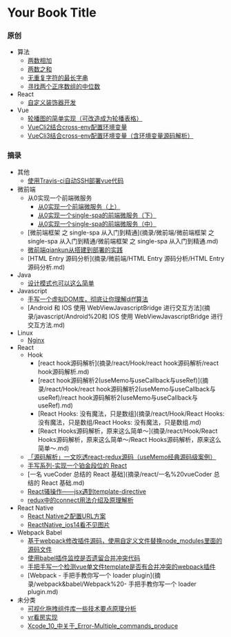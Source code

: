 # Your Book Title

### 原创
  - 算法
    * [两数相加](原创/算法/两数相加.md)
    * [两数之和](原创/算法/两数之和.md)
    * [无重复字符的最长字串](原创/算法/无重复字符的最长字串.md)
    * [寻找两个正序数组的中位数](原创/算法/寻找两个正序数组的中位数.md)
  - React
    - [自定义装饰器开发](原创/react/自定义装饰器开发.md)
  - Vue
    * [轮播图的简单实现（可改造成为轮播表格）](原创/vue/轮播图的简单实现（可改造成为轮播表格）.md)
    * [VueCli2结合cross-env配置环境变量](原创/vue/VueCli2结合cross-env配置环境变量.md)
    * [VueCli3结合cross-env配置环境变量（含环境变量源码解析）](原创/vue/VueCli3结合cross-env配置环境变量（含环境变量源码解析）.md)
### 摘录
  - 其他
    * [使用Travis-ci自动SSH部署vue代码](摘录/其他/使用Travis-ci自动SSH部署vue代码.md)
  - 微前端
    - 从0实现一个前端微服务
      - [从0实现一个前端微服务（上）](摘录/微前端/从0实现一个前端微服务/从0实现一个前端微服务（上）/从0实现一个前端微服务（上）.md)
      - [从0实现一个single-spa的前端微服务（下）](摘录/微前端/从0实现一个前端微服务/从0实现一个single-spa的前端微服务（下）/从0实现一个single-spa的前端微服务（下）.md)
      - [从0实现一个single-spa的前端微服务（中）](摘录/微前端/从0实现一个前端微服务/从0实现一个single-spa的前端微服务（中）/从0实现一个single-spa的前端微服务（中）.md)
    - [微前端框架 之 single-spa 从入门到精通](摘录/微前端/微前端框架 之 single-spa 从入门到精通/微前端框架 之 single-spa 从入门到精通.md)
    - [微前端qiankun从搭建到部署的实践](摘录/微前端/微前端qiankun从搭建到部署的实践/微前端qiankun从搭建到部署的实践.md)
    - [HTML Entry 源码分析](摘录/微前端/HTML Entry 源码分析/HTML Entry 源码分析.md)
  - Java
     * [设计模式也可以这么简单](摘录/java/设计模式也可以这么简单.md)
  - Javascript
    * [手写一个虚拟DOM库，彻底让你理解diff算法](摘录/javascript/手写一个虚拟DOM库，彻底让你理解diff算法.md)
    * [Android 和 IOS 使用 WebViewJavascriptBridge 进行交互方法](摘录/javascript/Android%20和 IOS 使用 WebViewJavascriptBridge 进行交互方法.md)
  - Linux
    - [Nginx](摘录/linux/Nginx/Nginx.md)
  - React
    - Hook
      - [react hook源码解析](摘录/react/Hook/react hook源码解析/react hook源码解析.md)
      - [react hook源码解析2(useMemo与useCallback与useRef)](摘录/react/Hook/react hook源码解析2(useMemo与useCallback与useRef)/react hook源码解析2(useMemo与useCallback与useRef).md)
      - [React Hooks: 没有魔法，只是数组](摘录/react/Hook/React Hooks: 没有魔法，只是数组/React Hooks: 没有魔法，只是数组.md)
      - [React Hooks源码解析，原来这么简单～](摘录/react/Hook/React Hooks源码解析，原来这么简单～/React Hooks源码解析，原来这么简单～.md)
    * [「源码解析」一文吃透react-redux源码（useMemo经典源码级案例）](摘录/react/「源码解析」一文吃透react-redux源码（useMemo经典源码级案例）.md)
    * [手写系列-实现一个铂金段位的 React](摘录/react/手写系列-实现一个铂金段位的%20React.md)
    * [一名 vueCoder 总结的 React 基础](摘录/react/一名%20vueCoder 总结的 React 基础.md)
    * [React骚操作——jsx遇到template-directive](摘录/react/React骚操作——jsx遇到template-directive.md)
    * [redux中的connect用法介绍及原理解析](摘录/react/redux中的connect用法介绍及原理解析.md)
  - React Native
    * [React Native之配置URL方案](摘录/react-native/React%20Native之配置URL方案.md)
    * [ReactNative_ios14看不见图片](摘录/react-native/ReactNative_ios14看不见图片.md)
  - Webpack Babel
    * [基于webpack修改插件源码，使用自定义文件替换node_modules里面的源码文件](摘录/webpack&babel/基于webpack修改插件源码，使用自定义文件替换node_modules里面的源码文件.md)
    * [使用babel插件监控是否遗留合并冲突代码](摘录/webpack&babel/使用babel插件监控是否遗留合并冲突代码.md)
    * [手把手写一个检测vue单文件template是否有合并冲突的webpack插件](摘录/webpack&babel/手把手写一个检测vue单文件template是否有合并冲突的webpack插件.md)
    * [Webpack - 手把手教你写一个 loader  plugin](摘录/webpack&babel/Webpack%20- 手把手教你写一个 loader  plugin.md)
  - 未分类
      * [可视化拖拽组件库一些技术要点原理分析](摘录/未分类/可视化拖拽组件库一些技术要点原理分析.md)
      - [vr看房实现](摘录/未分类/vr看房实现/vr看房实现.md)
      * [Xcode_10_中关于_Error-Multiple_commands_produce](摘录/未分类/Xcode_10_中关于_Error-Multiple_commands_produce.md)
